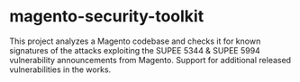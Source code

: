 # magento-security-toolkit
This project analyzes a Magento codebase and checks it for known signatures of the attacks exploiting the SUPEE 5344 &amp; SUPEE 5994 vulnerability announcements from Magento.  Support for additional released vulnerabilities in the works.
